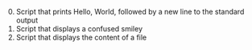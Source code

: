 0. Script that prints Hello, World, followed by a new line to the standard output
1. Script that displays a confused smiley
2. Script that displays the content of a file
